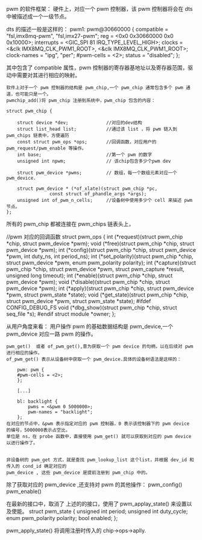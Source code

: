 pwm 的软件框架：
	硬件上，对应一个 pwm 控制器，该 pwm 控制器将会在 dts 中被描述成一个一级节点。
	
dts 的描述一般是这样的：
pwm1: pwm@30660000 {
		compatible = "fsl,imx8mq-pwm", "fsl,imx27-pwm";
		reg = <0x0 0x30660000 0x0 0x10000>;
		interrupts = <GIC_SPI 81 IRQ_TYPE_LEVEL_HIGH>;
		clocks = <&clk IMX8MQ_CLK_PWM1_ROOT>,
			 <&clk IMX8MQ_CLK_PWM1_ROOT>;
		clock-names = "ipg", "per";
		#pwm-cells = <2>;
		status = "disabled";
	};
	
其中包含了 compatible 属性，pwm 控制器的寄存器基地址以及寄存器范围，驱动中需要对其进行相应的映射。


	软件上对于一个 pwm 控制器的结构是 pwm_chip,一个 pwm_chip 通常包含多个 pwm 通道，也可能只是一个。
	pwmchip_add()将 pwm_chip 注册到系统中，pwm_chip 包含的内容：
	
	struct pwm_chip {
	
		struct device *dev;              //对应的dev结构
		struct list_head list;           //通过该 list ，将 pwm 链入到 pwm_chips 链表中，方便遍历
		const struct pwm_ops *ops;       //回调函数，对应用户的 pwm_request/pwm_enable 等操作。
		int base;                        //第一个 pwm 的数字
		unsigned int npwm;               // 该chip包含多少个pwm dev

		struct pwm_device *pwms;         // 数组，每一个数组元素对应一个 pwm_device.

		struct pwm_device * (*of_xlate)(struct pwm_chip *pc,
					const struct of_phandle_args *args);
		unsigned int of_pwm_n_cells;     //设备树中使用多少个 cell 来描述 pwm 节点。 
	};


所有的 pwm_chip 都被连接在 pwm_chips 链表头上，


//pwm 对应的回调函数
	struct pwm_ops {
		int (*request)(struct pwm_chip *chip, struct pwm_device *pwm);
		void (*free)(struct pwm_chip *chip, struct pwm_device *pwm);
		int (*config)(struct pwm_chip *chip, struct pwm_device *pwm,
				  int duty_ns, int period_ns);
		int (*set_polarity)(struct pwm_chip *chip, struct pwm_device *pwm,
					enum pwm_polarity polarity);
		int (*capture)(struct pwm_chip *chip, struct pwm_device *pwm,
				   struct pwm_capture *result, unsigned long timeout);
		int (*enable)(struct pwm_chip *chip, struct pwm_device *pwm);
		void (*disable)(struct pwm_chip *chip, struct pwm_device *pwm);
		int (*apply)(struct pwm_chip *chip, struct pwm_device *pwm,
				 struct pwm_state *state);
		void (*get_state)(struct pwm_chip *chip, struct pwm_device *pwm,
				  struct pwm_state *state);
	#ifdef CONFIG_DEBUG_FS
		void (*dbg_show)(struct pwm_chip *chip, struct seq_file *s);
	#endif
		struct module *owner;
	};



从用户角度来看：
	用户操作 pwm 的基础数据结构是 pwm_device,一个 pwm_device 对应一路 pwm 的操作。
	
	pwm_get()  或者 of_pwm_get(),意为获取一个 pwm device 的句柄，以在后续对 pwm 进行相应的操作。
	of_pwm_get() 表示从设备树中获取一个 pwm_device.具体的设备树语法是这样的：
	
		pwm: pwm {
		#pwm-cells = <2>;
		};

		[...]

		bl: backlight {
			pwms = <&pwm 0 5000000>;
			pwm-names = "backlight";
		};
	在对应的节点中，&pwm 表示指定对应的 pwm 控制器，0 表示该控制器下的 pwm device 的编号，5000000表示占空比，
	单位是 ns，在 probe 函数中，直接使用 pwm_get() 就可以获取到对应的 pwm device 以进行操作了。  
	
	
	非设备树的 pwm_get 方式，就是查找 pwm_lookup_list 这个list，并根据 dev_id 和 传入的 cond_id 确定对应的
	pwm_device , 这些 pwm_device 是提前注册到 pwm_chip 中的。


除了获取对应的 pwm_device ,还支持对 pwm 的其他操作：
	pwm_config()
	pwm_enable()
	
在最新的接口中，取消了 上述的的接口，使用了 pwm_applay_state() 来设置以及使能。
struct pwm_state {
	unsigned int period;
	unsigned int duty_cycle;
	enum pwm_polarity polarity;
	bool enabled;
};

pwm_apply_state() 将调用注册时传入的 chip->ops->aplly.  

